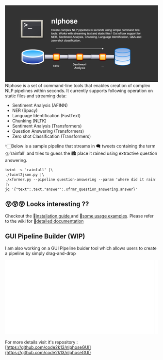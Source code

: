 ![nlphose](logo.png)
Nlphose is a set of command-line tools that enables creation of complex NLP pipelines within seconds. 
It currently supports following operation on static files and streaming data:

 

* Sentiment Analysis (AFINN)
* NER (Spacy)
* Language Identification (FastText)
* Chunking (NLTK)
* Sentiment Analysis (Transformers)
* Question Answering (Transformers)
* Zero shot Classification (Transformers)


👇🏻Below is a sample pipeline that streams in 🗨️ tweets containing the term ⛈️'rainfall' and tries to guess the 🏙️ place it rained using extractive question answering.

```shell
twint -s 'rainfall' |\
./twint2json.py |\
./xformer.py --pipeline question-answering --param 'where did it rain' |\
jq '{"text":.text,"answer":.xfrmr_question_answering.answer}'
```

## 😲😲😲 Looks interesting ??

Checkout the 🔗[installation guide ](https://github.com/code2k13/nlphose/wiki/Installing) and 🔎[some usage examples](https://github.com/code2k13/nlphose/wiki/Quickstart). Please refer to the wiki for 📖[detailed documentation](https://github.com/code2k13/nlphose/wiki/Introduction)

## GUI Pipeline Builder (WIP)
I am also working on a GUI Pipeline buider tool which allows users to create a pipeline by simply drag-and-drop

![](https://github.com/code2k13/nlphoseGUI/blob/main/images/drag_drop_nlphose.gif?raw=true)

For more details visit it's repository : [https://github.com/code2k13/nlphoseGUI](https://github.com/code2k13/nlphoseGUI)